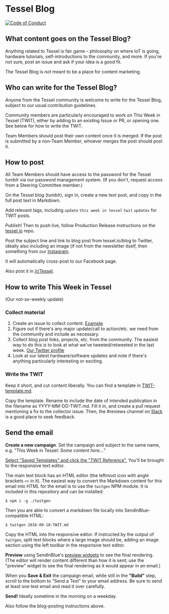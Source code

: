# Tessel Blog
[![Code of Conduct](https://img.shields.io/badge/%E2%9D%A4-code%20of%20conduct-blue.svg?style=flat)](https://github.com/tessel/project/blob/master/CONDUCT.md)

## What content goes on the Tessel Blog?

Anything related to Tessel is fair game – philosophy on where IoT is going, hardware tutorials, self-introductions to the community, and more. If you're not sure, post an issue and ask if your idea is a good fit.

The Tessel Blog is *not* meant to be a place for content marketing.

## Who can write for the Tessel Blog?

Anyone from the Tessel community is welcome to write for the Tessel Blog, subject to our usual contribution guidelines.

Community members are particularly encouraged to work on This Week in Tessel (TWIT), either by adding to an existing Issue or PR, or opening one. See below for how to write the TWIT.

Team Members should post their own content once it is merged. If the post is submitted by a non-Team Member, whoever merges the post should post it.

## How to post

All Team Members should have access to the password for the Tessel tumblr via our password management system. (If you don't, request access from a Steering Committee member.)

On the Tessel blog (tumblr), sign in, create a new text post, and copy in the full post text in Markdown.

Add relevant tags, including `update` `this week in tessel` `twit` `updates` for TWIT posts.

Publish! Then to push live, follow Production Release instructions on the [tessel.io](//github.com/tessel/tessel.io) repo.

Post the subject line and link to blog post from tessel.io/blog to Twitter, ideally also including an image (if not from the newsletter itself, then something from our [Instagram](https://instagram.com/tesselproject/).

It will automatically cross-post to our Facebook page.

Also post it in [/r/Tessel](http://www.reddit.com/r/Tessel).

## How to write This Week in Tessel

(Our not-so-weekly update)

### Collect material

1. Create an issue to collect content. [Example](https://github.com/tessel/this-week-in-tessel/issues/10)
1. Figure out if there's any major update/call to action/etc. we need from the community and include as necessary.
2. Collect blog post links, projects, etc. from the community. The easiest way to do this is to look at what we've tweeted/retweeted in the last week. [Our Twitter profile](https://twitter.com/tesselproject)
2. Look at our latest hardware/software updates and note if there's anything particularly interesting or exciting.

### Write the TWIT

Keep it short, and cut content liberally. You can find a template in [TWIT-template.md](https://github.com/tessel/this-week-in-tessel/blob/master/TWIT-template.md).

Copy the template. Rename to include the date of intended publication in the filename as YYYY-MM-DD-TWIT.md. Fill it in, and create a pull request mentioning a fix to the collector issue. Then, the #reviews channel on [Slack](https://tessel-slack.herokuapp.com/) is a good place to seek feedback.

## Send the email

**Create a new campaign**. Set the campaign and subject to the same name, e.g. "This Week in Tessel: *Some content here...*"

[Select "Saved Templates" and click the "TWIT Reference".](https://cloud.githubusercontent.com/assets/80639/18758377/d995a3e6-80c5-11e6-8008-a52d43aaa7bd.png) You'll be brought to the responsive text editor.

The main text block has an HTML editor (the leftmost icon with angle brackets `<>` in it). The easiest way to convert the Markdown content for this email into HTML for the email is to use the `twitgen` NPM module. It is included in this repository and can be installed:

```
$ npm i -g ./twitgen
```

Then you are able to convert a markdown file locally into SendInBlue-compatible HTML:

```
$ twitgen 2016-09-10-TWIT.md
```

Copy the HTML into the responsive editor. If instructed by the output of `twitgen`, split text blocks where a large image should be, adding an image section using the left toolbar in the responsive text editor.

**Preview** using SendInBlue's [preview widgets](https://cloud.githubusercontent.com/assets/80639/18758404/f8a6c238-80c5-11e6-86fa-782b24bf89c8.png) to see the final rendering. (The editor will render content different than how it is sent; use the "preview" widget to see the final rendering as it would appear in an email.)

When you **Save & Exit** the campaign email, while still in the **"Build"** step, scroll to the bottom to "Send a Test" to your email address. Be sure to send at least one test email and read it over carefully.

**Send!** Ideally sometime in the morning on a weekday.

Also follow the blog-posting instructions above.

